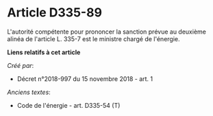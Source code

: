 # Article D335-89

L'autorité compétente pour prononcer la sanction prévue au deuxième alinéa de l'article L. 335-7 est le ministre chargé de
l'énergie.

**Liens relatifs à cet article**

_Créé par_:

  - Décret n°2018-997 du 15 novembre 2018 - art. 1

_Anciens textes_:

  - Code de l'énergie - art. D335-54 (T)
